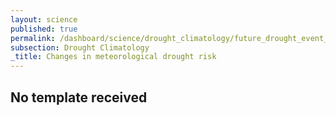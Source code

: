 ```yaml
---
layout: science
published: true
permalink: /dashboard/science/drought_climatology/future_drought_event_set/
subsection: Drought Climatology
_title: Changes in meteorological drought risk
---
```

## No template received
